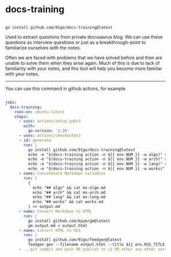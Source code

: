 # docs-training

```shell

go install github.com/91go/docs-training@latest

```


Used to extract questions from private docusaurus blog. We can use these questions as interview questions or just as a breakthrough-point to familiarize ourselves with the notes.

Often we are faced with problems that we have solved before and then are unable to solve them when they arise again. Much of this is due to lack of familiarity with your notes, and this tool will help you become more familiar with your notes. 


---

You can use this command in github actions, for example


```yaml

jobs:
  docs-training:
    runs-on: ubuntu-latest
    steps:
      - uses: actions/setup-go@v3
        with:
          go-version: '1.20'
      - uses: actions/checkout@v3
      - id: generate
        run: |
          go install github.com/91go/docs-training@latest
          echo -e "$(docs-training action -n ${{ env.NUM }} -w algo)" >> ms-algo.md
          echo -e "$(docs-training action -n ${{ env.NUM }} -w arch)" >> ms-arch.md
          echo -e "$(docs-training action -n ${{ env.NUM }} -w lang)" >> ms-lang.md
          echo -e "$(docs-training action -n ${{ env.NUM }} -w works)" >> works.md
      - name: Concatenate Markdown variables
        run: |
          {
            echo "## algo" && cat ms-algo.md
            echo "## arch" && cat ms-arch.md
            echo "## lang" && cat ms-lang.md
            echo "## works" && cat works.md
          } >> output.md
      - name: Convert Markdown to HTML
        run: |
          go install github.com/kpym/gm@latest
          gm output.md > output.html
      - name: Convert HTML to RSS
        run: |
          go install github.com/91go/feedgen@latest
          feedgen gen --filename output.html --title ${{ env.RSS_TITLE }} --author ${{ env.RSS_AUTHOR }} --description ${{ env.RSS_DESCRIPTION }} --mail ${{ env.RSS_MAIL }} > feed.xml
      - ...git commit and push OR publish to s3 OR other any other service can storage feed.xml file

```
